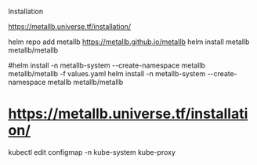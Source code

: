 Installation

https://metallb.universe.tf/installation/

helm repo add metallb https://metallb.github.io/metallb
helm install metallb metallb/metallb

#helm install -n metallb-system --create-namespace metallb metallb/metallb -f values.yaml
helm install -n metallb-system --create-namespace metallb metallb/metallb

# https://metallb.universe.tf/installation/
kubectl edit configmap -n kube-system kube-proxy

